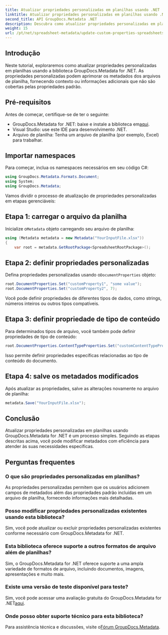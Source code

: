 ```yaml
---
title: Atualizar propriedades personalizadas em planilhas usando .NET
linktitle: Atualizar propriedades personalizadas em planilhas usando .NET
second_title: API GroupDocs.Metadata .NET
description: Descubra como atualizar propriedades personalizadas em planilhas usando GroupDocs.Metadata for .NET. Este tutorial aprimora suas habilidades de gerenciamento de metadados de maneira eficaz.
weight: 15
url: /pt/net/spreadsheet-metadata/update-custom-properties-spreadsheets/
---
```

## Introdução
Neste tutorial, exploraremos como atualizar propriedades personalizadas em planilhas usando a biblioteca GroupDocs.Metadata for .NET. As propriedades personalizadas podem aprimorar os metadados dos arquivos de planilha, fornecendo contexto ou informações adicionais que não são cobertas pelas propriedades padrão.
## Pré-requisitos
Antes de começar, certifique-se de ter o seguinte:
- GroupDocs.Metadata for .NET: baixe e instale a biblioteca em[aqui](https://releases.groupdocs.com/metadata/net/).
- Visual Studio: use este IDE para desenvolvimento .NET.
- Arquivo de planilha: Tenha um arquivo de planilha (por exemplo, Excel) para trabalhar.

## Importar namespaces
Para começar, inclua os namespaces necessários em seu código C#:
```csharp
using GroupDocs.Metadata.Formats.Document;
using System;
using GroupDocs.Metadata;
```

Vamos dividir o processo de atualização de propriedades personalizadas em etapas gerenciáveis:
## Etapa 1: carregar o arquivo da planilha
 Inicialize o`Metadata` objeto carregando seu arquivo de planilha:
```csharp
using (Metadata metadata = new Metadata("YourInputFile.xlsx"))
{
    var root = metadata.GetRootPackage<SpreadsheetRootPackage>();
```
## Etapa 2: definir propriedades personalizadas
 Defina propriedades personalizadas usando o`DocumentProperties` objeto:
```csharp
root.DocumentProperties.Set("customProperty1", "some value");
root.DocumentProperties.Set("customProperty2", 7);
```
Você pode definir propriedades de diferentes tipos de dados, como strings, números inteiros ou outros tipos compatíveis.
## Etapa 3: definir propriedade de tipo de conteúdo
Para determinados tipos de arquivo, você também pode definir propriedades de tipo de conteúdo:
```csharp
root.DocumentProperties.ContentTypeProperties.Set("customContentTypeProperty", "custom value");
```
Isso permite definir propriedades específicas relacionadas ao tipo de conteúdo do documento.
## Etapa 4: salve os metadados modificados
Após atualizar as propriedades, salve as alterações novamente no arquivo de planilha:
```csharp
metadata.Save("YourInputFile.xlsx");
```

## Conclusão
Atualizar propriedades personalizadas em planilhas usando GroupDocs.Metadata for .NET é um processo simples. Seguindo as etapas descritas acima, você pode modificar metadados com eficiência para atender às suas necessidades específicas.

## Perguntas frequentes
### O que são propriedades personalizadas em planilhas?
As propriedades personalizadas permitem que os usuários adicionem campos de metadados além das propriedades padrão incluídas em um arquivo de planilha, fornecendo informações mais detalhadas.
### Posso modificar propriedades personalizadas existentes usando esta biblioteca?
Sim, você pode atualizar ou excluir propriedades personalizadas existentes conforme necessário com GroupDocs.Metadata for .NET.
### Esta biblioteca oferece suporte a outros formatos de arquivo além de planilhas?
Sim, o GroupDocs.Metadata for .NET oferece suporte a uma ampla variedade de formatos de arquivo, incluindo documentos, imagens, apresentações e muito mais.
### Existe uma versão de teste disponível para teste?
 Sim, você pode acessar uma avaliação gratuita do GroupDocs.Metadata for .NET[aqui](https://releases.groupdocs.com/).
### Onde posso obter suporte técnico para esta biblioteca?
 Para assistência técnica e discussões, visite o[Fórum GroupDocs.Metadata](https://forum.groupdocs.com/c/metadata/14).